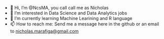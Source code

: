 - 👋 Hi, I’m @NcsMA, you call call me as Nicholas
- 👀 I’m interested in Data Science and Data Analytics jobs
- 🌱 I’m currently learning Machine Learining and R language
- 📫 How to reach me: Send me a message here in the github or an email to nicholas.marafiga@gmail.com

<!---
NcsMA/NcsMA is a ✨ special ✨ repository because its `README.md` (this file) appears on your GitHub profile.
You can click the Preview link to take a look at your changes.
--->
